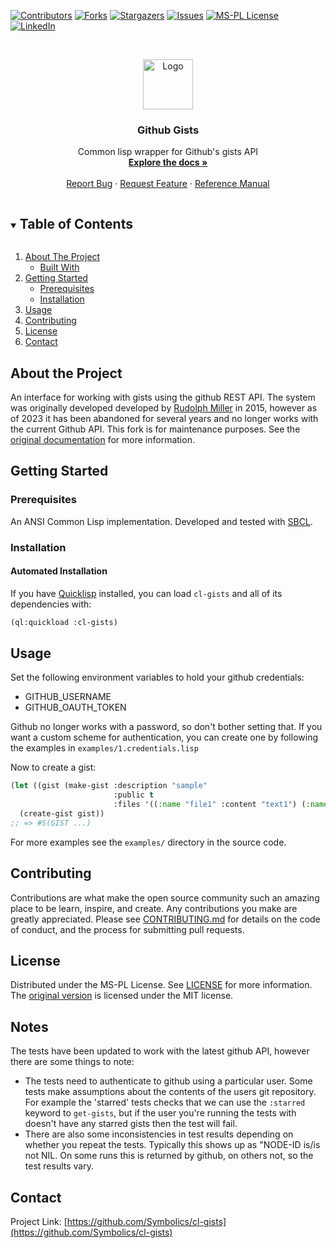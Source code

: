 
<!-- PROJECT SHIELDS -->

[![Contributors][contributors-shield]][contributors-url]
[![Forks][forks-shield]][forks-url]
[![Stargazers][stars-shield]][stars-url]
[![Issues][issues-shield]][issues-url]
[![MS-PL License][license-shield]][license-url]
[![LinkedIn][linkedin-shield]][linkedin-url]



<!-- PROJECT LOGO -->
<br />
<p align="center">
  <a href="https://github.com/Symbolics/cl-gists">
    <img src="https://lisp-stat.dev/images/stats-image.svg" alt="Logo" width="80" height="80">
  </a>

  <h3 align="center">Github Gists</h3>

  <p align="center">
  Common lisp wrapper for Github's gists API
	<br />
    <a href="https://symbolics.github.io/cl-gists"><strong>Explore the docs »</strong></a>
    <br />
    <br />
    <a href="https://github.com/Symbolics/cl-gists/issues">Report Bug</a>
    ·
    <a href="https://github.com/Symbolics/cl-gists/issues">Request Feature</a>
    ·
    <a href="https://symbolics.github.io/cl-gists/">Reference Manual</a>
  </p>
</p>



<!-- TABLE OF CONTENTS -->
<details open="open">
  <summary><h2 style="display: inline-block">Table of Contents</h2></summary>
  <ol>
    <li>
      <a href="#about-the-project">About The Project</a>
      <ul>
        <li><a href="#built-with">Built With</a></li>
      </ul>
    </li>
    <li>
      <a href="#getting-started">Getting Started</a>
      <ul>
        <li><a href="#prerequisites">Prerequisites</a></li>
        <li><a href="#installation">Installation</a></li>
      </ul>
    </li>
    <li><a href="#usage">Usage</a></li>
    <li><a href="#contributing">Contributing</a></li>
    <li><a href="#license">License</a></li>
    <li><a href="#contact">Contact</a></li>
  </ol>
</details>



<!-- ABOUT THE PROJECT -->
## About the Project

An interface for working with gists using the github REST API.  The system was originally developed developed by [Rudolph Miller](https://github.com/rudolph-miller/cl-gists) in 2015, however as of 2023 it has been abandoned for several years and no longer works with the current Github API.  This fork is for maintenance purposes. See the [original documentation](https://rudolph-miller.github.io/cl-gists/overview.html) for more information.


<!-- GETTING STARTED -->
## Getting Started

### Prerequisites

An ANSI Common Lisp implementation. Developed and tested with
[SBCL](https://www.sbcl.org/).

### Installation

#### Automated Installation

If you have [Quicklisp](https://www.quicklisp.org/beta/) installed,
you can load `cl-gists` and all of its dependencies with:

```lisp
(ql:quickload :cl-gists)
```

<!-- USAGE EXAMPLES -->
## Usage
Set the following environment variables to hold your github credentials:

* GITHUB_USERNAME
* GITHUB_OAUTH_TOKEN

Github no longer works with a password, so don't bother setting that.  If you want a custom scheme for authentication, you can create one by following the examples in `examples/1.credentials.lisp`

Now to create a gist:
```lisp
(let ((gist (make-gist :description "sample"
                       :public t
                       :files '((:name "file1" :content "text1") (:name "file2" :content "text2")))))
  (create-gist gist))
;; => #S(GIST ...)
```

For more examples see the `examples/` directory in the source code.

<!-- CONTRIBUTING -->
## Contributing

Contributions are what make the open source community such an amazing place to be learn, inspire, and create. Any contributions you make are greatly appreciated.  Please see [CONTRIBUTING.md](CONTRIBUTING.md) for details on the code of conduct, and the process for submitting pull requests.

<!-- LICENSE -->
## License

Distributed under the MS-PL License. See [LICENSE](LICENSE) for more information.
The [original version](https://github.com/rudolph-miller/cl-gists) is licensed under the MIT license.

## Notes
The tests have been updated to work with the latest github API, however there are some things to note:

* The tests need to authenticate to github using a particular user.  Some tests make assumptions about the contents of the users git repository.  For example the 'starred' tests checks that we can use the `:starred` keyword to `get-gists`, but if the user you're running the tests with doesn't have any starred gists then the test will fail.
* There are also some inconsistencies in test results depending on whether you repeat the tests.  Typically this shows up as "NODE-ID is/is not NIL.  On some runs this is returned by github, on others not, so the test results vary.


<!-- CONTACT -->
## Contact

Project Link: [https://github.com/Symbolics/cl-gists](https://github.com/Symbolics/cl-gists)



<!-- MARKDOWN LINKS & IMAGES -->
<!-- https://www.markdownguide.org/basic-syntax/#reference-style-links -->
[contributors-shield]: https://img.shields.io/github/contributors/Symbolics/cl-gists.svg?style=for-the-badge
[contributors-url]: https://github.com/Symbolics/cl-gists/graphs/contributors
[forks-shield]: https://img.shields.io/github/forks/Symbolics/cl-gists.svg?style=for-the-badge
[forks-url]: https://github.com/Symbolics/cl-gists/network/members
[stars-shield]: https://img.shields.io/github/stars/Symbolics/cl-gists.svg?style=for-the-badge
[stars-url]: https://github.com/Symbolics/cl-gists/stargazers
[issues-shield]: https://img.shields.io/github/issues/Symbolics/cl-gists.svg?style=for-the-badge
[issues-url]: https://github.com/Symbolics/cl-gists/issues
[license-shield]: https://img.shields.io/github/license/Symbolics/cl-gists.svg?style=for-the-badge
[license-url]: https://github.com/Symbolics/cl-gists/blob/master/LICENSE
[linkedin-shield]: https://img.shields.io/badge/-LinkedIn-black.svg?style=for-the-badge&logo=linkedin&colorB=555
[linkedin-url]: https://www.linkedin.com/company/symbolics/
